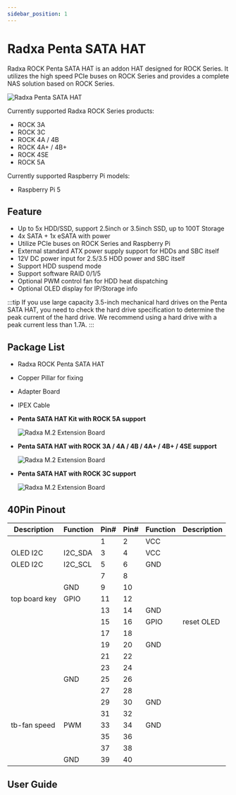 ```yaml
---
sidebar_position: 1
---
```


# Radxa Penta SATA HAT

Radxa ROCK Penta SATA HAT is an addon HAT designed for ROCK Series. It utilizes the high speed PCIe buses on ROCK Series and provides a complete NAS solution based on ROCK Series.

![Radxa Penta SATA HAT](/img/accessories/penta-sata-hat-01.webp)

Currently supported Radxa ROCK Series products:

- ROCK 3A
- ROCK 3C
- ROCK 4A / 4B
- ROCK 4A+ / 4B+
- ROCK 4SE
- ROCK 5A

Currently supported Raspberry Pi models:

- Raspberry Pi 5

## Feature

- Up to 5x HDD/SSD, support 2.5inch or 3.5inch SSD, up to 100T Storage
- 4x SATA + 1x eSATA with power
- Utilize PCIe buses on ROCK Series and Raspberry Pi
- External standard ATX power supply support for HDDs and SBC itself
- 12V DC power input for 2.5/3.5 HDD power and SBC itself
- Support HDD suspend mode
- Support software RAID 0/1/5
- Optional PWM control fan for HDD heat dispatching
- Optional OLED display for IP/Storage info

:::tip
If you use large capacity 3.5-inch mechanical hard drives on the Penta SATA HAT, you need to check the hard drive specification to determine the peak current of the hard drive. We recommend using a hard drive with a peak current less than 1.7A.
:::

## Package List

- Radxa ROCK Penta SATA HAT
- Copper Pillar for fixing
- Adapter Board
- IPEX Cable

- **Penta SATA HAT Kit with ROCK 5A support**

  ![Radxa M.2 Extension Board](/img/accessories/penta-sata-hat-02.webp)

- **Penta SATA HAT with ROCK 3A / 4A / 4B / 4A+ / 4B+ / 4SE support**

  ![Radxa M.2 Extension Board](/img/accessories/penta-sata-hat-03.webp)

- **Penta SATA HAT with ROCK 3C support**

  ![Radxa M.2 Extension Board](/img/accessories/penta-sata-hat-04.webp)


## 40Pin Pinout

| Description   | Function | Pin# | Pin# | Function | Description |
|---------------|----------|------|------|----------|-------------|
|               |          | 1    | 2    |   VCC    |             |
|   OLED I2C    | I2C_SDA  | 3    | 4    |   VCC    |             |
|   OLED I2C    | I2C_SCL  | 5    | 6    |   GND    |             |
|               |          | 7    | 8    |          |             |
|               |   GND    | 9    | 10   |          |             |
| top board key |   GPIO   | 11   | 12   |          |             |
|               |          | 13   | 14   |   GND    |             |
|               |          | 15   | 16   |   GPIO   | reset OLED  |
|               |          | 17   | 18   |          |             |
|               |          | 19   | 20   |   GND    |             |
|               |          | 21   | 22   |          |             |
|               |          | 23   | 24   |          |             |
|               |   GND    | 25   | 26   |          |             |
|               |          | 27   | 28   |          |             |
|               |          | 29   | 30   |   GND    |             |
|               |          | 31   | 32   |          |             |
| tb-fan speed  |   PWM    | 33   | 34   |   GND    |             |
|               |          | 35   | 36   |          |             |
|               |          | 37   | 38   |          |             |
|               |   GND    | 39   | 40   |          |             |


## User Guide

<DocCardList />
